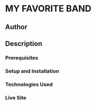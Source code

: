 # MY FAVORITE BAND
## Author

## Description

### Prerequisites

### Setup and Installation

### Technologies Used

### Live Site
